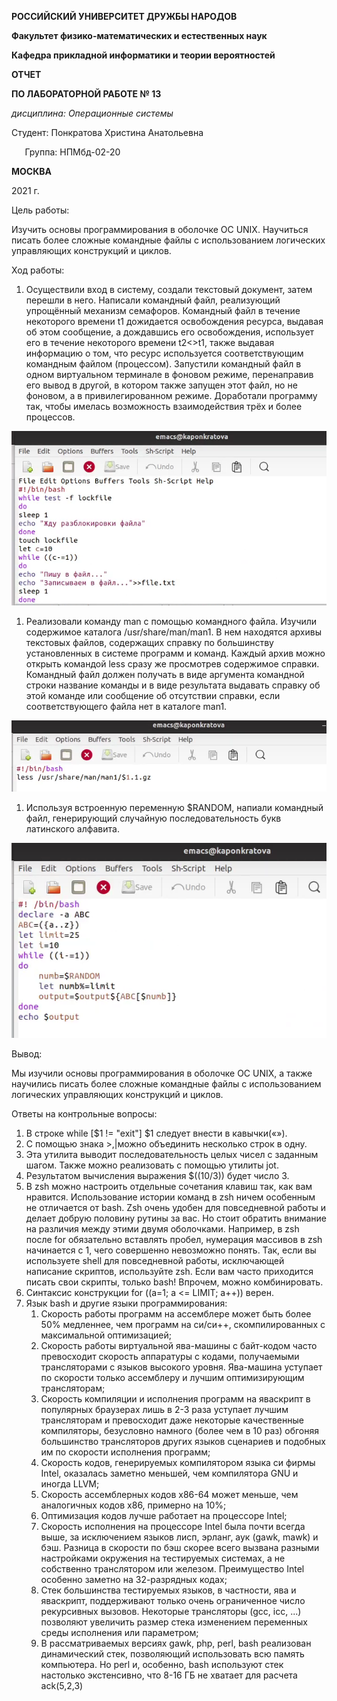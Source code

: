﻿**РОССИЙСКИЙ УНИВЕРСИТЕТ ДРУЖБЫ НАРОДОВ**

**Факультет физико-математических и естественных наук**

**Кафедра прикладной информатики и теории вероятностей**





**ОТЧЕТ** 

**ПО ЛАБОРАТОРНОЙ РАБОТЕ № 	13**

*дисциплина:	Операционные системы*		 









Студент: Понкратова Христина Анатольевна                                   

`	`Группа: НПМбд-02-20                                      







**МОСКВА**

2021 г.

Цель работы:

Изучить основы программирования в оболочке ОС UNIX. Научиться писать более сложные командные файлы с использованием логических управляющих конструкций и циклов.

Ход работы:

1. Осуществили вход в систему, создали текстовый документ, затем перешли в него. Написали командный файл, реализующий упрощённый механизм семафоров. Командный файл в течение некоторого времени t1 дожидается освобождения ресурса, выдавая об этом сообщение, а дождавшись его освобождения, использует его в течение некоторого времени t2<>t1, также выдавая информацию о том, что ресурс используется соответствующим командным файлом (процессом). Запустили командный файл в одном виртуальном терминале в фоновом режиме, перенаправив его вывод в другой, в котором также запущен этот файл, но не фоновом, а в привилегированном режиме. Доработали программу так, чтобы имелась возможность взаимодействия трёх и более процессов.

![](Aspose.Words.d81ea859-4f06-4dac-b1e5-6e45f2a887fb.001.png)

1. Реализовали команду man с помощью командного файла. Изучили содержимое каталога /usr/share/man/man1. В нем находятся архивы текстовых файлов, содержащих справку по большинству установленных в системе программ и команд. Каждый архив можно открыть командой less сразу же просмотрев содержимое справки. Командный файл должен получать в виде аргумента командной строки название команды и в виде результата выдавать справку об этой команде или сообщение об отсутствии справки, если соответствующего файла нет в каталоге man1.

![](Aspose.Words.d81ea859-4f06-4dac-b1e5-6e45f2a887fb.002.png)



1. Используя встроенную переменную $RANDOM, напиали командный файл, генерирующий случайную последовательность букв латинского алфавита. 

![](Aspose.Words.d81ea859-4f06-4dac-b1e5-6e45f2a887fb.003.png)

Вывод:

Мы изучили основы программирования в оболочке ОС UNIX, а также научились писать более сложные командные файлы с использованием логических управляющих конструкций и циклов.

Ответы на контрольные вопросы:

1. В строке while [$1 != "exit"] $1 следует внести в кавычки(«»).
1. С помощью знака >,|можно объединить несколько строк в одну.
1. Эта утилита выводит последовательность целых чисел с заданным шагом. Также можно реализовать с помощью утилиты jot.
1. Результатом вычисления выражения $((10/3)) будет число 3.
1. В zsh можно настроить отдельные сочетания клавиш так, как вам нравится. Использование истории команд в zsh ничем особенным не отличается от bash. Zsh очень удобен для повседневной работы и делает добрую половину рутины за вас. Но стоит обратить внимание на различия между этими двумя оболочками. Например, в zsh после for обязательно вставлять пробел, нумерация массивов в zsh начинается с 1, чего совершенно невозможно понять. Так, если вы используете shell для повседневной работы, исключающей написание скриптов, используйте zsh. Если вам часто приходится писать свои скрипты, только bash! Впрочем, можно комбинировать.
1. Синтаксис конструкции for ((a=1; a <= LIMIT; a++)) верен.
1. Язык bash и другие языки программирования:
   1. Скорость работы программ на ассемблере может быть более 50% медленнее, чем программ на си/си++, скомпилированных с максимальной оптимизацией;
   1. Скорость работы виртуальной ява-машины с байт-кодом часто превосходит скорость аппаратуры с кодами, получаемыми трансляторами с языков высокого уровня. Ява-машина уступает по скорости только ассемблеру и лучшим оптимизирующим трансляторам;
   1. Скорость компиляции и исполнения программ на яваскрипт в популярных браузерах лишь в 2-3 раза уступает лучшим трансляторам и превосходит даже некоторые качественные компиляторы, безусловно намного (более чем в 10 раз) обгоняя большинство трансляторов других языков сценариев и подобных им по скорости исполнения программ;
   1. Скорость кодов, генерируемых компилятором языка си фирмы Intel, оказалась заметно меньшей, чем компилятора GNU и иногда LLVM;
   1. Скорость ассемблерных кодов x86-64 может меньше, чем аналогичных кодов x86, примерно на 10%;
   1. Оптимизация кодов лучше работает на процессоре Intel;
   1. Скорость исполнения на процессоре Intel была почти всегда выше, за исключением языков лисп, эрланг, аук (gawk, mawk) и бэш. Разница в скорости по бэш скорее всего вызвана разными настройками окружения на тестируемых системах, а не собственно транслятором или железом. Преимущество Intel особенно заметно на 32-разрядных кодах;
   1. Стек большинства тестируемых языков, в частности, ява и яваскрипт, поддерживают только очень ограниченное число рекурсивных вызовов. Некоторые трансляторы (gcc, icc, ...) позволяют увеличить размер стека изменением переменных среды исполнения или параметром;
   1. В рассматриваемых версиях gawk, php, perl, bash реализован динамический стек, позволяющий использовать всю память компьютера. Но perl и, особенно, bash используют стек настолько экстенсивно, что 8-16 ГБ не хватает для расчета ack(5,2,3)


